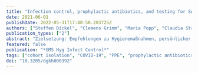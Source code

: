 ```yaml
---
title: "Infection control, prophylactic antibiotics, and testing for SARS-CoV-2 and PPE on German intensive care units: results from a national mixed methods survey"
date: 2021-06-01
publishDate: 2022-05-31T17:48:50.283725Z
authors: ["Steffen Dickel", "Clemens Grimm", "Maria Popp", "Claudia Struwe", "Alexandra Sachkova", "Martin Golinski", "Christian Seeber", "Falk Fichtner", "Daniel Heise", "Peter Kranke", "Winfried Meissner", "Sven Laudi", "Sebastian Voigt-Radloff", "Joerg J. Meerpohl", "Jonas Jabs", "Nico T. Mutters", "Onnen Moerer"]
publication_types: ["2"]
abstract: "Zielsetzung: Empfehlungen zu Hygienemaßnahmen, persönlicher Schutzausrüstung (PSA), Isolierung und Antibiotikaprophylaxe wurden während der COVID-19 Pandemie entwickelt und bis heute mehrfach überarbeitet. Ein Teil der zugrundeliegenden Literatur weist eine große Evidenzlücke auf. Wir vermuten, dass dies zu einer großen Varianz der Maßnahmen auf deutschen Intensivstationen führt.Methoden: Mixed-methods-Onlineumfrage unter leitenden Intensivmedizinern in Deutschland, die COVID-19-Patienten betreuen, durchgeführt im Dezember 2020.Ergebnisse: Wir erhielten Antworten von 205 deutschen Intensivstationen, die bis zu diesem Zeitpunkt COVID-19-Patienten behandelt hatten. Es gab eine große Variation in der Verwendung von PSA. Die Polymerase-Kettenreaktion (PCR) zum Nachweis von SARS-CoV-2 wurde von 94,8% der Stationen verwendet, wobei die durchschnittliche Wartezeit auf das Ergebnis 12 Stunden betrug. 18,7% der Befragten begannen bei COVID-19-Patienten mit einer Antibiotikaprophylaxe.Schlussfolgerung: Wir konnten eine hohe Versorgungsvarianz in Hinblick auf essentielle Versorgungsstrategien von COVID-19 Patienten auf deutschen Intensivstationen feststellen. Hierzu zählten Unterschiede im Bereich der Infektionsprophylaxe, persönlicher Schutzausrüstung und der Indikationsstellung einer prophylaktischen Antibiotikatherapie. Auf Basis unserer Ergebnisse empfehlen wir weitere Untersuchungen zur Quantifizierung und Verbesserung der Leitlinienadhärenz."
featured: false
publication: "*GMS Hyg Infect Control*"
tags: ["cohort isolation", "COVID-19", "PPE", "prophylactic antibiotics", "variants of concern"]
doi: "10.3205/dgkh000392"
---
```


